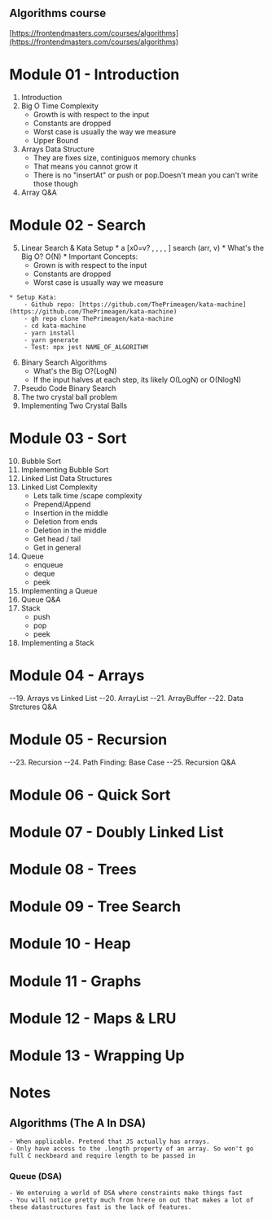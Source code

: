 ## Algorithms course
[https://frontendmasters.com/courses/algorithms](https://frontendmasters.com/courses/algorithms)


# Module 01 - Introduction
01. Introduction
02. Big O Time Complexity
    * Growth is with respect to the input
    * Constants are dropped
    * Worst case is usually the way we measure
    * Upper Bound
03. Arrays Data Structure
    * They are fixes size, continiguos memory chunks
    * That means you cannot grow it
    * There is no "insertAt" or push or pop.Doesn't mean you can't write those though
04. Array Q&A

# Module 02 - Search
05.  Linear Search & Kata Setup 
    *  a [x0=v? , , , ,  ] search (arr, v)
    * What's the Big O? O(N)
    * Important Concepts:
        - Grown is with respect to the input
        - Constants are dropped
        - Worst case is usually way we measure
    
    * Setup Kata:
        - Github repo: [https://github.com/ThePrimeagen/kata-machine](https://github.com/ThePrimeagen/kata-machine)
        - gh repo clone ThePrimeagen/kata-machine
        - cd kata-machine
        - yarn install
        - yarn generate
        - Test: npx jest NAME_OF_ALGORITHM
06. Binary Search Algorithms
    * What's the Big O?(LogN)
    *  If the input halves at each step, its likely O(LogN) or O(NlogN)
07. Pseudo Code Binary Search
08. The two crystal ball problem
09. Implementing Two Crystal Balls

# Module 03 - Sort
10. Bubble Sort
11. Implementing Bubble Sort
12. Linked List Data Structures
13. Linked List Complexity
    * Lets talk time /scape complexity
    - Prepend/Append
    - Insertion in the middle
    - Deletion from ends
    - Deletion in the middle
    - Get head / tail
    - Get in general
14. Queue
    * enqueue
    * deque
    * peek
15. Implementing a Queue
16. Queue Q&A
17. Stack
    * push
    * pop
    * peek
18. Implementing a Stack

# Module 04 - Arrays
--19. Arrays vs Linked List
--20. ArrayList
--21. ArrayBuffer
--22. Data Strctures Q&A

# Module 05 - Recursion
--23. Recursion
--24. Path Finding: Base Case
--25. Recursion Q&A


# Module 06 - Quick Sort
# Module 07 - Doubly Linked List
# Module 08 - Trees
# Module 09 - Tree Search
# Module 10 - Heap
# Module 11 - Graphs
# Module 12 - Maps & LRU
# Module 13 - Wrapping Up 

# Notes

## Algorithms (The A In DSA)
    - When applicable. Pretend that JS actually has arrays.
    - Only have access to the .length property of an array. So won't go full C neckbeard and require length to be passed in

### Queue (DSA)
    - We enteruing a world of DSA where constraints make things fast
    - You will notice pretty much from hrere on out that makes a lot of these datastructures fast is the lack of features.

